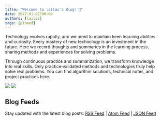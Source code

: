 ```yaml
---
title: "Welcome to lailai's Blog! 👋"
date: 2077-01-01T00:00
authors: [lailai]
tags: [pinned]
---
```


Technology evolves rapidly, and we need to maintain keen learning abilities and curiosity. Every mastery of new technology is an investment in the future. Here we record thoughts and summaries in the learning process, sharing methods and experiences for solving problems.

Through continuous practice and summarization, we transform knowledge into real skills. Only practice‑validated methods and technologies truly help solve real problems. You can find algorithm solutions, technical notes, and project practices here.

![](/img/header/blog-light.svg#gh-light-mode-only)
![](/img/header/blog-dark.svg#gh-dark-mode-only)

## Blog Feeds

Stay updated with the latest blog posts: [RSS Feed](https://lailai.one/blog/rss.xml) | [Atom Feed](https://lailai.one/blog/atom.xml) | [JSON Feed](https://lailai.one/blog/feed.json)

<!-- truncate -->
